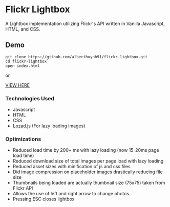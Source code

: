 # Flickr Lightbox

A Lightbox implementation utilizing Flickr's API written in Vanilla Javascript, HTML, and CSS.

## Demo
```
git clone https://github.com/alberthuynh91/flickr-lightbox.git
cd flickr-lightbox`
open index.html
```
or

[VIEW HERE](https://github.com/alberthuynh91/flickr-lightbox)
### Technologies Used

- Javascript
- HTML
- CSS
- [Lozad.js](https://github.com/ApoorvSaxena/lozad.js#usage) (For lazy loading images) 

### Optimizations
- Reduced load time by 200+ ms with lazy loading (now 15-20ms page load time)
- Reduced download size of total images per page load with lazy loading
- Reduced asset sizes with minification of js and css files
- Did image compression on placeholder images drastically reducing file size
- Thumbnails being loaded are actually thumbnail size (75x75) taken from Flickr API
- Allows the use of left and right arrow to change photos. 
- Pressing ESC closes lightbox